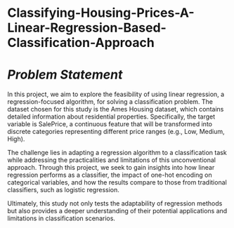 # Classifying-Housing-Prices-A-Linear-Regression-Based-Classification-Approach
# *Problem Statement* #
In this project, we aim to explore the feasibility of using linear regression, a regression-focused algorithm, for solving a classification problem. The dataset chosen for this study is the Ames Housing dataset, which contains detailed information about residential properties. Specifically, the target variable is SalePrice, a continuous feature that will be transformed into discrete categories representing different price ranges (e.g., Low, Medium, High).

The challenge lies in adapting a regression algorithm to a classification task while addressing the practicalities and limitations of this unconventional approach. Through this project, we seek to gain insights into how linear regression performs as a classifier, the impact of one-hot encoding on categorical variables, and how the results compare to those from traditional classifiers, such as logistic regression.

Ultimately, this study not only tests the adaptability of regression methods but also provides a deeper understanding of their potential applications and limitations in classification scenarios.
